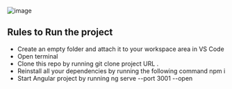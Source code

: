 ![image](https://user-images.githubusercontent.com/86758391/146135866-c2ee7be5-4141-47fc-b9da-8500395f96ee.JPG)

## Rules to Run the project

- Create an empty folder and attach it to your workspace area in VS Code
- Open terminal
- Clone this repo by running git clone project URL .
- Reinstall all your dependencies by running the following command npm i
- Start Angular project by running ng serve --port 3001 --open
